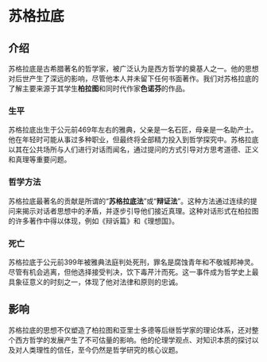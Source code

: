 # **苏格拉底**

## 介绍

苏格拉底是古希腊著名的哲学家，被广泛认为是西方哲学的奠基人之一。他的思想对后世产生了深远的影响，尽管他本人并未留下任何书面著作。我们对苏格拉底的了解主要来源于其学生**柏拉图**和同时代作家**色诺芬**的作品。

### 生平

苏格拉底出生于公元前469年左右的雅典，父亲是一名石匠，母亲是一名助产士。他在年轻时可能从事过多种职业，但最终将全部精力投入到哲学探究中。苏格拉底以其在公共场所与人们进行对话而闻名，通过提问的方式引导对方思考道德、正义和真理等重要问题。

### 哲学方法

苏格拉底最著名的贡献是所谓的“**苏格拉底法**”或“**辩证法**”。这种方法通过连续的提问来揭示对话者思想中的矛盾，并逐步引导他们接近真理。这种对话形式在柏拉图的许多著作中得以体现，例如《辩诉篇》和《理想国》。

### 死亡

苏格拉底于公元前399年被雅典法庭判处死刑，罪名是腐蚀青年和不敬城邦神灵。尽管有机会逃离，但他选择接受判决，饮下毒芹汁而死。这一事件成为哲学史上最具象征意义的时刻之一，体现了他对法律和原则的忠诚。

## 影响

苏格拉底的思想不仅塑造了柏拉图和亚里士多德等后继哲学家的理论体系，还对整个西方哲学的发展产生了不可估量的影响。他的伦理学观点、对知识本质的探讨以及对人类理性的信任，至今仍然是哲学研究的核心议题。
